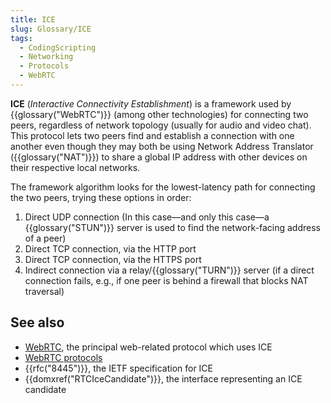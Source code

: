 ```yaml
---
title: ICE
slug: Glossary/ICE
tags:
  - CodingScripting
  - Networking
  - Protocols
  - WebRTC
---
```


**ICE** (_Interactive Connectivity Establishment_) is a framework used by {{glossary("WebRTC")}} (among other technologies) for connecting two peers, regardless of network topology (usually for audio and video chat). This protocol lets two peers find and establish a connection with one another even though they may both be using Network Address Translator ({{glossary("NAT")}}) to share a global IP address with other devices on their respective local networks.

The framework algorithm looks for the lowest-latency path for connecting the two peers, trying these options in order:

1. Direct UDP connection (In this case—and only this case—a {{glossary("STUN")}} server is used to find the network-facing address of a peer)
2. Direct TCP connection, via the HTTP port
3. Direct TCP connection, via the HTTPS port
4. Indirect connection via a relay/{{glossary("TURN")}} server (if a direct connection fails, e.g., if one peer is behind a firewall that blocks NAT traversal)

## See also

- [WebRTC](/en-US/docs/Web/API/WebRTC_API), the principal web-related protocol which uses ICE
- [WebRTC protocols](/en-US/docs/Web/API/WebRTC_API/Protocols)
- {{rfc("8445")}}, the IETF specification for ICE
- {{domxref("RTCIceCandidate")}}, the interface representing an ICE candidate
